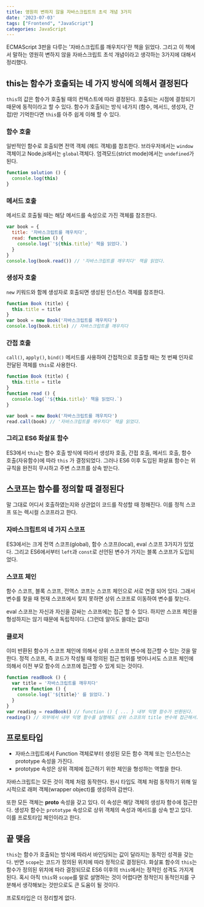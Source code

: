 ```yaml
---
title: 영원히 변하지 않을 자바스크립트의 초석 개념 3가지
date: '2023-07-03'
tags: ["Frontend", "JavaScript"]
categories: JavaScript
---
```


ECMAScript 3판을 다루는 '자바스크립트를 깨우치다'란 책을 읽었다. 그리고 이 책에서 말하는 영원히 변하지 않을 자바스크립트 초석 개념이라고 생각하는 3가지에 대해서 정리했다.

<!--more-->

## this는 함수가 호출되는 네 가지 방식에 의해서 결정된다

`this`의 값은 함수가 호출될 때의 컨텍스트에 따라 결정된다. 호출되는 시점에 결정되기 때문에 동적이라고 할 수 있다. 함수가 호출되는 방식 네가지 (함수, 메서드, 생성자, 간접)만 기억한다면 `this`를 아주 쉽게 이해 할 수 있다.

### 함수 호출

일반적인 함수로 호출되면 전역 객체 (헤드 객체)를 참조한다. 브라우저에서는 `window` 객체이고 Node.js에서는 `global`객체다. 엄격모드(strict mode)에서는 `undefined`가 된다.

```js
function solution () {
  console.log(this)
}
```

### 메서드 호출

메서드로 호출될 때는 해당 메서드를 속성으로 가진 객체를 참조한다.

```js
var book = {
  title: '자바스크립트를 깨우치다',
  read: function () {
    console.log(`'${this.title}' 책을 읽었다.`)
  }
}
console.log(book.read()) // '자바스크립트를 깨우치다' 책을 읽었다.
```

### 생성자 호출

`new` 키워드와 함께 생성자로 호출되면 생성된 인스턴스 객체를 참조한다.

```js
function Book (title) {
  this.title = title
}
var book = new Book('자바스크립트를 깨우치다')
console.log(book.title) // 자바스크립트를 깨우치다
```

### 간접 호출

`call()`, `apply()`, `bind()` 메서드를 사용하여 간접적으로 호출할 때는 첫 번째 인자로 전달된 객체를 `this`로 사용한다.

```js
function Book (title) {
  this.title = title
}
function read () {
  console.log(`'${this.title}' 책을 읽었다.`)
}

var book = new Book('자바스크립트를 깨우치다')
read.call(book) // '자바스크립트를 깨우치다' 책을 읽었다.

```

### 그리고 ES6 화살표 함수

ES3에서 `this`는 함수 호출 방식에 따라서 생성자 호출, 간접 호출, 메서드 호출, 함수 호출(자유함수)에 따라 `this` 가 결정되었다. 그러나 ES6 이후 도입된 화살표 함수는 위 규칙을 완전히 무시하고 주변 스코프를 상속 받는다.

## 스코프는 함수를 정의할 때 결정된다

말 그대로 어디서 호출하였는지와 상관없이 코드를 작성할 때 정해진다. 이를 정적 스코프 또는 렉시컬 스코프라고 한다.

### 자바스크립트의 네 가지 스코프

ES3에서는 크게 전역 스코프(global), 함수 스코프(local), eval 스코프 3가지가 있었다. 그리고 ES6에서부터 `left`과 `const`로 선언된 변수가 가지는 블록 스코프가 도입되었다.

### 스코프 체인

함수 스코프, 블록 스코프, 전역스 코프는 스코프 체인으로 서로 연결 되어 있다. 그래서 변수를 찾을 때 현재 스코프에서 찾지 못하면 상위 스코프로 이동하여 변수를 찾는다.

eval 스코프는 자신과 자신을 감싸는 스코프에는 접근 할 수 있다. 하지만 스코프 체인을 형성하지는 않기 때문에 독립적이다. (그런데 알아도 쓸데는 없다)

### 클로저

이미 반환된 함수가 스코프 체인에 의해서 상위 스코프의 변수에 접근할 수 있는 것을 말한다. 정적 스코프, 즉 코드가 작성될 때 정의된 접근 범위를 벗어나서도 스코프 체인에 의해서 이전 부모 함수의 스코프에 접근할 수 있게 되는 것이다.

```js
function readBook () {
  var title = '자바스크립트를 깨우치다'
  return function () {
    console.log(`'${title}' 를 읽었다.`)
  }
}
var reading = readBook() // function () { ... } 내부 익명 함수가 반환된다.
reading() // 외부에서 내부 익명 함수를 실행해도 상위 스코프의 title 변수에 접근해서. '자바스크립트를 깨우치다' 를 읽었다. 가 출력된다.
```

## 프로토타입

- 자바스크립트에서 Function 객체로부터 생성된 모든 함수 객체 또는 인스턴스는 prototype 속성을 가진다.
- prototype 속성은 상위 객체에 접근하기 위한 체인을 형성하는 역할을 한다.

자바스크립트는 모든 것이 객체 처럼 동작한다. 원시 타입도 객체 처럼 동작하기 위해 일시적으로 래퍼 객체(wrapper object)를 생성하여 감싼다.

또한 모든 객체는 __proto__ 속성을 갖고 있다. 이 속성은 해당 객체의 생성자 함수에 접근한다. 생성자 함수는 `prototype` 속성으로 상위 객체의 속성과 메서드를 상속 받고 있다. 이를 프로토타입 체인이라고 한다.

## 끝 맺음

`this`는 함수가 호출되는 방식에 따라서 바인딩되는 값이 달라지는 동적인 성격을 갖는다. 반면 `scope`는 코드가 정의된 위치에 따라 정적으로 결정된다. 화살표 함수의 `this`는 함수가 정의된 위치에 따라 결정되므로 ES6 이후의 `this`에서는 정적인 성격도 가지게 된다. 혹시 아직 `this`와 `scope`를 말로 설명하는 것이 어렵다면 정적인지 동적인지를 구분해서 생각해보는 것만으로도 큰 도움이 될 것이다.

프로토타입은 더 정리할게 없다.
